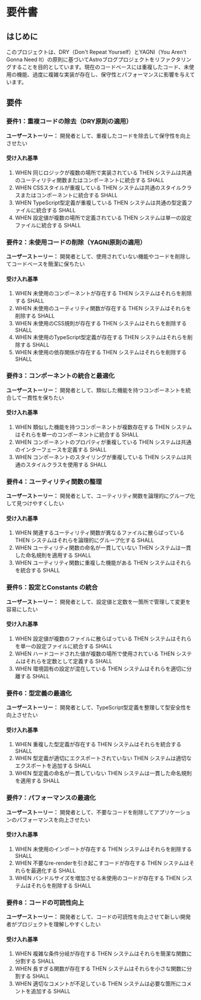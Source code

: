 # 要件書

## はじめに

このプロジェクトは、DRY（Don't Repeat Yourself）とYAGNI（You Aren't Gonna Need It）の原則に基づいてAstroブログプロジェクトをリファクタリングすることを目的としています。現在のコードベースには重複したコード、未使用の機能、過度に複雑な実装が存在し、保守性とパフォーマンスに影響を与えています。

## 要件

### 要件1：重複コードの除去（DRY原則の適用）

**ユーザーストーリー：** 開発者として、重複したコードを除去して保守性を向上させたい

#### 受け入れ基準

1. WHEN 同じロジックが複数の場所で実装されている THEN システムは共通のユーティリティ関数またはコンポーネントに統合する SHALL
2. WHEN CSSスタイルが重複している THEN システムは共通のスタイルクラスまたはコンポーネントに統合する SHALL
3. WHEN TypeScript型定義が重複している THEN システムは共通の型定義ファイルに統合する SHALL
4. WHEN 設定値が複数の場所で定義されている THEN システムは単一の設定ファイルに統合する SHALL

### 要件2：未使用コードの削除（YAGNI原則の適用）

**ユーザーストーリー：** 開発者として、使用されていない機能やコードを削除してコードベースを簡潔に保ちたい

#### 受け入れ基準

1. WHEN 未使用のコンポーネントが存在する THEN システムはそれらを削除する SHALL
2. WHEN 未使用のユーティリティ関数が存在する THEN システムはそれらを削除する SHALL
3. WHEN 未使用のCSS規則が存在する THEN システムはそれらを削除する SHALL
4. WHEN 未使用のTypeScript型定義が存在する THEN システムはそれらを削除する SHALL
5. WHEN 未使用の依存関係が存在する THEN システムはそれらを削除する SHALL

### 要件3：コンポーネントの統合と最適化

**ユーザーストーリー：** 開発者として、類似した機能を持つコンポーネントを統合して一貫性を保ちたい

#### 受け入れ基準

1. WHEN 類似した機能を持つコンポーネントが複数存在する THEN システムはそれらを単一のコンポーネントに統合する SHALL
2. WHEN コンポーネントのプロパティが重複している THEN システムは共通のインターフェースを定義する SHALL
3. WHEN コンポーネントのスタイリングが重複している THEN システムは共通のスタイルクラスを使用する SHALL

### 要件4：ユーティリティ関数の整理

**ユーザーストーリー：** 開発者として、ユーティリティ関数を論理的にグループ化して見つけやすくしたい

#### 受け入れ基準

1. WHEN 関連するユーティリティ関数が異なるファイルに散らばっている THEN システムはそれらを論理的にグループ化する SHALL
2. WHEN ユーティリティ関数の命名が一貫していない THEN システムは一貫した命名規則を適用する SHALL
3. WHEN ユーティリティ関数に重複した機能がある THEN システムはそれらを統合する SHALL

### 要件5：設定とConstants の統合

**ユーザーストーリー：** 開発者として、設定値と定数を一箇所で管理して変更を容易にしたい

#### 受け入れ基準

1. WHEN 設定値が複数のファイルに散らばっている THEN システムはそれらを単一の設定ファイルに統合する SHALL
2. WHEN ハードコードされた値が複数の場所で使用されている THEN システムはそれらを定数として定義する SHALL
3. WHEN 環境固有の設定が混在している THEN システムはそれらを適切に分離する SHALL

### 要件6：型定義の最適化

**ユーザーストーリー：** 開発者として、TypeScript型定義を整理して型安全性を向上させたい

#### 受け入れ基準

1. WHEN 重複した型定義が存在する THEN システムはそれらを統合する SHALL
2. WHEN 型定義が適切にエクスポートされていない THEN システムは適切なエクスポートを追加する SHALL
3. WHEN 型定義の命名が一貫していない THEN システムは一貫した命名規則を適用する SHALL

### 要件7：パフォーマンスの最適化

**ユーザーストーリー：** 開発者として、不要なコードを削除してアプリケーションのパフォーマンスを向上させたい

#### 受け入れ基準

1. WHEN 未使用のインポートが存在する THEN システムはそれらを削除する SHALL
2. WHEN 不要なre-renderを引き起こすコードが存在する THEN システムはそれらを最適化する SHALL
3. WHEN バンドルサイズを増加させる未使用のコードが存在する THEN システムはそれらを削除する SHALL

### 要件8：コードの可読性向上

**ユーザーストーリー：** 開発者として、コードの可読性を向上させて新しい開発者がプロジェクトを理解しやすくしたい

#### 受け入れ基準

1. WHEN 複雑な条件分岐が存在する THEN システムはそれらを簡潔な関数に分割する SHALL
2. WHEN 長すぎる関数が存在する THEN システムはそれらを小さな関数に分割する SHALL
3. WHEN 適切なコメントが不足している THEN システムは必要な箇所にコメントを追加する SHALL